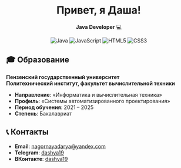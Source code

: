 <h1 align="center">Привет, я Даша!</h1> 

<p align="center">
  <strong>Java Developer</strong> 💻<br>
</p>

<p align="center">
  <img src="https://img.shields.io/badge/Java-ED8B00?style=for-the-badge&logo=openjdk&logoColor=white" alt="Java">
  <img src="https://img.shields.io/badge/JavaScript-F7DF1E?style=for-the-badge&logo=javascript&logoColor=black" alt="JavaScript">
  <img src="https://img.shields.io/badge/HTML5-E34F26?style=for-the-badge&logo=html5&logoColor=white" alt="HTML5">
  <img src="https://img.shields.io/badge/CSS3-1572B6?style=for-the-badge&logo=css3&logoColor=white" alt="CSS3">
</p>

## 🎓 Образование

**Пензенский государственный университет**  
**Политехнический институт, факультет вычислительной техники**  

- **Направление**: «Информатика и вычислительная техника»  
- **Профиль**: «Системы автоматизированного проектирования»  
- **Период обучения**: 2021 – 2025  
- **Степень**: Бакалавриат  

## 📞 Контакты

- **Email**: [nagornayadarya@yandex.com](mailto:nagornayadarya@yandex.com)  
- **Telegram**: [dashya19](https://t.me/dashya19)  
- **ВКонтакте**: [dashya19](https://vk.com/dashya19) 


